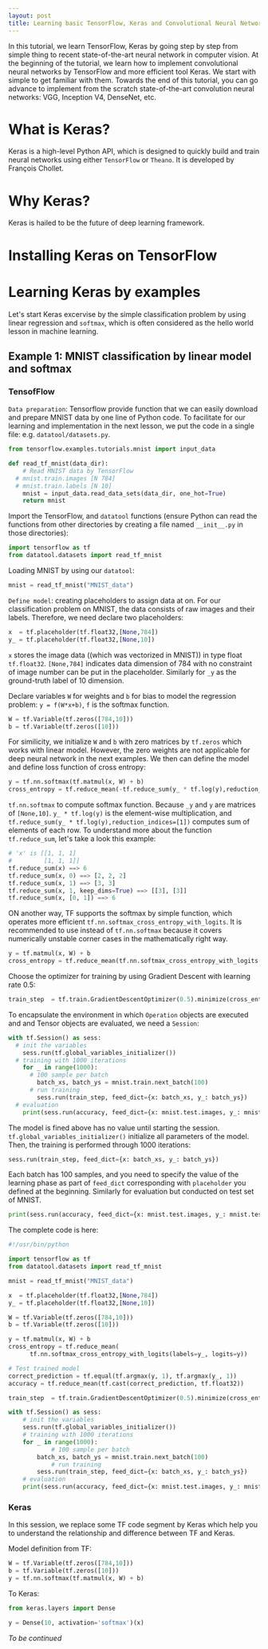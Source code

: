 ```yaml
---
layout: post
title: Learning basic TensorFlow, Keras and Convolutional Neural Network (CNN) by examples! - Part I
---
```


In this tutorial, we learn TensorFlow, Keras by going step by step from simple thing to recent state-of-the-art neural network in computer vision. At the beginning of the tutorial, we learn how to implement convolutional neural networks by TensorFlow and more efficient tool Keras. We start with simple to get familiar with them. Towards the end of this tutorial, you can go advance to implement from the scratch state-of-the-art convolution neural networks: VGG, Inception V4, DenseNet, etc.

# What is Keras?

Keras is a high-level Python API, which is designed to quickly build and train neural networks using either `TensorFlow` or `Theano`. It is developed by François Chollet.

# Why Keras?

Keras is hailed to be the future of deep learning framework.

# Installing Keras on TensorFlow

# Learning Keras by examples

Let's start Keras excervise by the simple classification problem by using linear regression and `softmax`, which is often considered as the hello world lesson in machine learning.

## Example 1: MNIST classification by linear model and softmax

### TensofFlow

``Data preparation``: Tensorflow provide function that we can easily download and prepare MNIST data by one line of Python code. To facilitate for our learning and implementation in the next lesson, we put the code in a single file: e.g. `datatool/datasets.py`.

```python
from tensorflow.examples.tutorials.mnist import input_data

def read_tf_mnist(data_dir):
	# Read MNIST data by TensorFlow
  # mnist.train.images [N 784]
  # mnist.train.labels [N 10]
	mnist = input_data.read_data_sets(data_dir, one_hot=True)
	return mnist
```

Import the TensorFlow, and `datatool` functions (ensure Python can read the functions from other directories by creating a file named `__init__.py` in those directories):

```python
import tensorflow as tf
from datatool.datasets import read_tf_mnist
```

Loading MNIST by using our `datatool`:

```python
mnist = read_tf_mnist("MNIST_data")
```

`Define model`: creating placeholders to assign data at on. For our classification problem on MNIST, the data consists of raw images and their labels. Therefore, we need declare two placeholders:

```python
x  = tf.placeholder(tf.float32,[None,784])
y_ = tf.placeholder(tf.float32,[None,10])
```

`x` stores the image data ((which was vectorized in MNIST)) in type float `tf.float32`. `[None,784]` indicates data dimension of 784 with no constraint of image number can be put in the placeholder. Similarly for `_y` as the ground-truth label of 10 dimension.

Declare variables `W` for weights and `b` for bias to model the regression problem: `y = f(W*x+b)`, `f` is the softmax function.

```python
W = tf.Variable(tf.zeros([784,10]))
b = tf.Variable(tf.zeros([10]))
```

For similicity, we initialize `W` and `b` with zero matrices by `tf.zeros` which works with linear model. However, the zero weights are not applicable for deep neural network in the next examples. We then can define the model and define loss function of cross entropy:

```python
y = tf.nn.softmax(tf.matmul(x, W) + b)
cross_entropy = tf.reduce_mean(-tf.reduce_sum(y_ * tf.log(y),reduction_indices=[1]))
```

`tf.nn.softmax` to compute softmax function. Because `_y` and `y` are matrices of `[None,10]`. `y_ * tf.log(y)` is the element-wise multiplication, and `tf.reduce_sum(y_ * tf.log(y),reduction_indices=[1])` computes sum of elements of each row. To understand more about the function `tf.reduce_sum`, let's take a look this example:

```python
# 'x' is [[1, 1, 1]
#         [1, 1, 1]]
tf.reduce_sum(x) ==> 6
tf.reduce_sum(x, 0) ==> [2, 2, 2]
tf.reduce_sum(x, 1) ==> [3, 3]
tf.reduce_sum(x, 1, keep_dims=True) ==> [[3], [3]]
tf.reduce_sum(x, [0, 1]) ==> 6
```

ON another way, TF supports the softmax by simple function, which operates more efficient `tf.nn.softmax_cross_entropy_with_logits`. It is recommended to use instead of `tf.nn.softmax` because it covers numerically unstable corner cases in the mathematically right way.

```python
y = tf.matmul(x, W) + b
cross_entropy = tf.reduce_mean(tf.nn.softmax_cross_entropy_with_logits(labels=y_, logits=y))
```
Choose the optimizer for training by using Gradient Descent with learning rate 0.5:

```python
train_step  = tf.train.GradientDescentOptimizer(0.5).minimize(cross_entropy)
```

To encapsulate the environment in which `Operation` objects are executed and and Tensor objects are evaluated, we need a `Session`:

```python
with tf.Session() as sess:
  # init the variables
	sess.run(tf.global_variables_initializer())
  # training with 1000 iterations
	for _ in range(1000):
      # 100 sample per batch
	  	batch_xs, batch_ys = mnist.train.next_batch(100)
      # run training
	  	sess.run(train_step, feed_dict={x: batch_xs, y_: batch_ys})
  # evaluation
	print(sess.run(accuracy, feed_dict={x: mnist.test.images, y_: mnist.test.labels}))
```

The model is fined above has no value until starting the session. `tf.global_variables_initializer()` initialize all parameters of the model. Then, the training is performed through 1000 iterations:

```python
sess.run(train_step, feed_dict={x: batch_xs, y_: batch_ys})
```

Each batch has 100 samples, and you need to specify the value of the learning phase as part of `feed_dict` corresponding with `placeholder` you defined at the beginning. Similarly for evaluation but conducted on test set of MNIST.

```python
print(sess.run(accuracy, feed_dict={x: mnist.test.images, y_: mnist.test.labels}))
```

The complete code is here:

```python
#!/usr/bin/python

import tensorflow as tf
from datatool.datasets import read_tf_mnist

mnist = read_tf_mnist("MNIST_data")

x  = tf.placeholder(tf.float32,[None,784])
y_ = tf.placeholder(tf.float32,[None,10])

W = tf.Variable(tf.zeros([784,10]))
b = tf.Variable(tf.zeros([10]))

y = tf.matmul(x, W) + b
cross_entropy = tf.reduce_mean(
      tf.nn.softmax_cross_entropy_with_logits(labels=y_, logits=y))

# Test trained model
correct_prediction = tf.equal(tf.argmax(y, 1), tf.argmax(y_, 1))
accuracy = tf.reduce_mean(tf.cast(correct_prediction, tf.float32))

train_step  = tf.train.GradientDescentOptimizer(0.5).minimize(cross_entropy)

with tf.Session() as sess:
  	# init the variables
	sess.run(tf.global_variables_initializer())
  	# training with 1000 iterations
	for _ in range(1000):
      		# 100 sample per batch
	  	batch_xs, batch_ys = mnist.train.next_batch(100)
      		# run training
	  	sess.run(train_step, feed_dict={x: batch_xs, y_: batch_ys})
  	# evaluation
	print(sess.run(accuracy, feed_dict={x: mnist.test.images, y_: mnist.test.labels}))
```

### Keras

In this session, we replace some TF code segment by Keras which help you to understand the relationship and difference between TF and Keras.

Model definition from TF:

```python
W = tf.Variable(tf.zeros([784,10]))
b = tf.Variable(tf.zeros([10]))
y = tf.nn.softmax(tf.matmul(x, W) + b)
```

To Keras:

```python
from keras.layers import Dense

y = Dense(10, activation='softmax')(x)
```

*To be continued*

